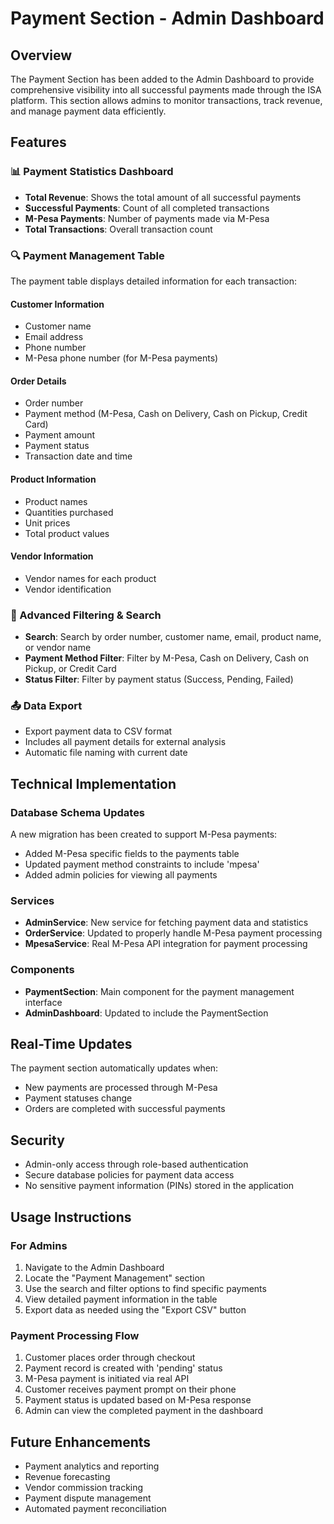 # Payment Section - Admin Dashboard

## Overview
The Payment Section has been added to the Admin Dashboard to provide comprehensive visibility into all successful payments made through the ISA platform. This section allows admins to monitor transactions, track revenue, and manage payment data efficiently.

## Features

### 📊 Payment Statistics Dashboard
- **Total Revenue**: Shows the total amount of all successful payments
- **Successful Payments**: Count of all completed transactions
- **M-Pesa Payments**: Number of payments made via M-Pesa
- **Total Transactions**: Overall transaction count

### 🔍 Payment Management Table
The payment table displays detailed information for each transaction:

#### Customer Information
- Customer name
- Email address
- Phone number
- M-Pesa phone number (for M-Pesa payments)

#### Order Details
- Order number
- Payment method (M-Pesa, Cash on Delivery, Cash on Pickup, Credit Card)
- Payment amount
- Payment status
- Transaction date and time

#### Product Information
- Product names
- Quantities purchased
- Unit prices
- Total product values

#### Vendor Information
- Vendor names for each product
- Vendor identification

### 🔧 Advanced Filtering & Search
- **Search**: Search by order number, customer name, email, product name, or vendor name
- **Payment Method Filter**: Filter by M-Pesa, Cash on Delivery, Cash on Pickup, or Credit Card
- **Status Filter**: Filter by payment status (Success, Pending, Failed)

### 📤 Data Export
- Export payment data to CSV format
- Includes all payment details for external analysis
- Automatic file naming with current date

## Technical Implementation

### Database Schema Updates
A new migration has been created to support M-Pesa payments:
- Added M-Pesa specific fields to the payments table
- Updated payment method constraints to include 'mpesa'
- Added admin policies for viewing all payments

### Services
- **AdminService**: New service for fetching payment data and statistics
- **OrderService**: Updated to properly handle M-Pesa payment processing
- **MpesaService**: Real M-Pesa API integration for payment processing

### Components
- **PaymentSection**: Main component for the payment management interface
- **AdminDashboard**: Updated to include the PaymentSection

## Real-Time Updates
The payment section automatically updates when:
- New payments are processed through M-Pesa
- Payment statuses change
- Orders are completed with successful payments

## Security
- Admin-only access through role-based authentication
- Secure database policies for payment data access
- No sensitive payment information (PINs) stored in the application

## Usage Instructions

### For Admins
1. Navigate to the Admin Dashboard
2. Locate the "Payment Management" section
3. Use the search and filter options to find specific payments
4. View detailed payment information in the table
5. Export data as needed using the "Export CSV" button

### Payment Processing Flow
1. Customer places order through checkout
2. Payment record is created with 'pending' status
3. M-Pesa payment is initiated via real API
4. Customer receives payment prompt on their phone
5. Payment status is updated based on M-Pesa response
6. Admin can view the completed payment in the dashboard

## Future Enhancements
- Payment analytics and reporting
- Revenue forecasting
- Vendor commission tracking
- Payment dispute management
- Automated payment reconciliation 